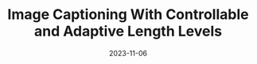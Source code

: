 ---
title: "Image Captioning With Controllable and Adaptive Length Levels"
collection: journals
permalink: /publication/Image_Captioning
date: 2023-11-06
year: "2023"
venue: "TPAMI"
city: 
state: ""
thumbnail: "Image_Captioning.png"
teaser :
authors: "Ning Ding, Chaorui Deng, Mingkui Tan, Qing Du, Zhiwei Ge, Qi Wu"
bibtex: Image_Captioning.txt
uri: Image_Captioning.pdf
arxiv: 
project: 
source: 
poster:
data:
---